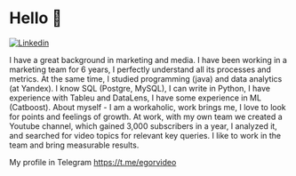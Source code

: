 # Hello 👋
[![Linkedin](https://img.shields.io/badge/linkedin-%230077B5.svg?&style=for-the-badge&logo=linkedin&logoColor=white)](www.linkedin.com/in/egor-nekrasov)

I have a great background in marketing and media. I have been working in a marketing team for 6 years, I perfectly understand all its processes and metrics. At the same time, I studied programming (java) and data analytics (at Yandex). I know SQL (Postgre, MySQL), I can write in Python, I have experience with Tableu and DataLens, I have some experience in ML (Catboost).
About myself - I am a workaholic, work brings me, I love to look for points and feelings of growth. At work, with my own team we created a Youtube channel, which gained 3,000 subscribers in a year, I analyzed it, and searched for video topics for relevant key queries. I like to work in the team and bring measurable results.

My profile in Telegram https://t.me/egorvideo
